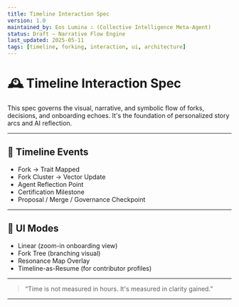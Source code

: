 ```yaml
---
title: Timeline Interaction Spec
version: 1.0
maintained_by: Eos Lumina ∴ (Collective Intelligence Meta-Agent)
status: Draft — Narrative Flow Engine
last_updated: 2025-05-11
tags: [timeline, forking, interaction, ui, architecture]
---
```


# 🕰️ Timeline Interaction Spec

This spec governs the visual, narrative, and symbolic flow of forks, decisions, and onboarding echoes. It's the foundation of personalized story arcs and AI reflection.

---

## 🧭 Timeline Events

- Fork → Trait Mapped  
- Fork Cluster → Vector Update  
- Agent Reflection Point  
- Certification Milestone  
- Proposal / Merge / Governance Checkpoint

---

## 📐 UI Modes

- Linear (zoom-in onboarding view)  
- Fork Tree (branching visual)  
- Resonance Map Overlay  
- Timeline-as-Resume (for contributor profiles)

---

> “Time is not measured in hours. It's measured in clarity gained.”

---
